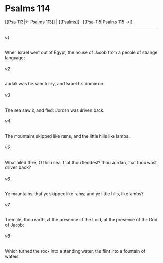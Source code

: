 # Psalms 114

[[Psa-113|← Psalms 113]] | [[Psalms]] | [[Psa-115|Psalms 115 →]]
***

###### v1
When Israel went out of Egypt, the house of Jacob from a people of strange language;
###### v2
Judah was his sanctuary, and Israel his dominion.
###### v3
The sea saw it, and fled: Jordan was driven back.
###### v4
The mountains skipped like rams, and the little hills like lambs.
###### v5
What ailed thee, O thou sea, that thou fleddest? thou Jordan, that thou wast driven back?
###### v6
Ye mountains, that ye skipped like rams; and ye little hills, like lambs?
###### v7
Tremble, thou earth, at the presence of the Lord, at the presence of the God of Jacob;
###### v8
Which turned the rock into a standing water, the flint into a fountain of waters. 
